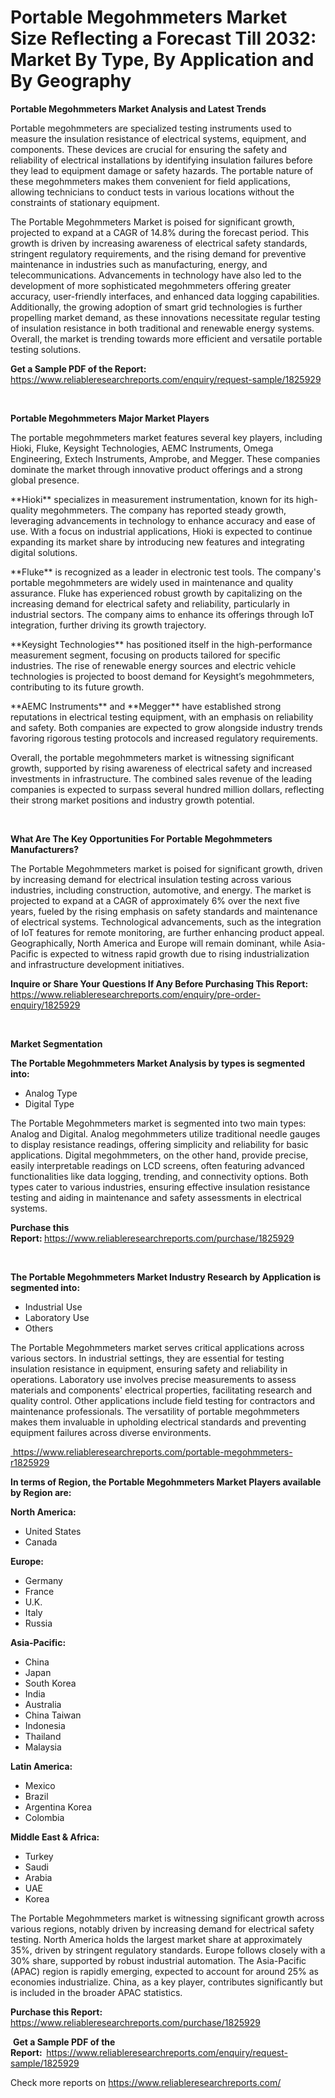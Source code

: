 <p><h1>Portable Megohmmeters Market Size Reflecting a Forecast Till 2032: Market By Type, By Application and By Geography</h1></p><p><strong>Portable Megohmmeters Market Analysis and Latest Trends</strong></p>
<p><p>Portable megohmmeters are specialized testing instruments used to measure the insulation resistance of electrical systems, equipment, and components. These devices are crucial for ensuring the safety and reliability of electrical installations by identifying insulation failures before they lead to equipment damage or safety hazards. The portable nature of these megohmmeters makes them convenient for field applications, allowing technicians to conduct tests in various locations without the constraints of stationary equipment.</p><p>The Portable Megohmmeters Market is poised for significant growth, projected to expand at a CAGR of 14.8% during the forecast period. This growth is driven by increasing awareness of electrical safety standards, stringent regulatory requirements, and the rising demand for preventive maintenance in industries such as manufacturing, energy, and telecommunications. Advancements in technology have also led to the development of more sophisticated megohmmeters offering greater accuracy, user-friendly interfaces, and enhanced data logging capabilities. Additionally, the growing adoption of smart grid technologies is further propelling market demand, as these innovations necessitate regular testing of insulation resistance in both traditional and renewable energy systems. Overall, the market is trending towards more efficient and versatile portable testing solutions.</p></p>
<p><strong>Get a Sample PDF of the Report:&nbsp;</strong> <a href="https://www.reliableresearchreports.com/enquiry/request-sample/1825929?utm_campaign=3359&utm_medium=2&utm_source=Github&utm_content=ia&utm_term=12042025&utm_id=portable-megohmmeters">https://www.reliableresearchreports.com/enquiry/request-sample/1825929</a></p>
<p>&nbsp;</p>
<p><strong>Portable Megohmmeters Major Market Players</strong></p>
<p><p>The portable megohmmeters market features several key players, including Hioki, Fluke, Keysight Technologies, AEMC Instruments, Omega Engineering, Extech Instruments, Amprobe, and Megger. These companies dominate the market through innovative product offerings and a strong global presence.</p><p>**Hioki** specializes in measurement instrumentation, known for its high-quality megohmmeters. The company has reported steady growth, leveraging advancements in technology to enhance accuracy and ease of use. With a focus on industrial applications, Hioki is expected to continue expanding its market share by introducing new features and integrating digital solutions.</p><p>**Fluke** is recognized as a leader in electronic test tools. The company's portable megohmmeters are widely used in maintenance and quality assurance. Fluke has experienced robust growth by capitalizing on the increasing demand for electrical safety and reliability, particularly in industrial sectors. The company aims to enhance its offerings through IoT integration, further driving its growth trajectory.</p><p>**Keysight Technologies** has positioned itself in the high-performance measurement segment, focusing on products tailored for specific industries. The rise of renewable energy sources and electric vehicle technologies is projected to boost demand for Keysight’s megohmmeters, contributing to its future growth.</p><p>**AEMC Instruments** and **Megger** have established strong reputations in electrical testing equipment, with an emphasis on reliability and safety. Both companies are expected to grow alongside industry trends favoring rigorous testing protocols and increased regulatory requirements.</p><p>Overall, the portable megohmmeters market is witnessing significant growth, supported by rising awareness of electrical safety and increased investments in infrastructure. The combined sales revenue of the leading companies is expected to surpass several hundred million dollars, reflecting their strong market positions and industry growth potential.</p></p>
<p>&nbsp;</p>
<p><strong>What Are The Key Opportunities For Portable Megohmmeters Manufacturers?</strong></p>
<p><p>The Portable Megohmmeters market is poised for significant growth, driven by increasing demand for electrical insulation testing across various industries, including construction, automotive, and energy. The market is projected to expand at a CAGR of approximately 6% over the next five years, fueled by the rising emphasis on safety standards and maintenance of electrical systems. Technological advancements, such as the integration of IoT features for remote monitoring, are further enhancing product appeal. Geographically, North America and Europe will remain dominant, while Asia-Pacific is expected to witness rapid growth due to rising industrialization and infrastructure development initiatives.</p></p>
<p><strong>Inquire or Share Your Questions If Any Before Purchasing This Report:</strong> <a href="https://www.reliableresearchreports.com/enquiry/pre-order-enquiry/1825929?utm_campaign=3359&utm_medium=2&utm_source=Github&utm_content=ia&utm_term=12042025&utm_id=portable-megohmmeters">https://www.reliableresearchreports.com/enquiry/pre-order-enquiry/1825929</a></p>
<p>&nbsp;</p>
<p><strong>Market Segmentation</strong></p>
<p><strong>The Portable Megohmmeters Market Analysis by types is segmented into:</strong></p>
<p><ul><li>Analog Type</li><li>Digital Type</li></ul></p>
<p><p>The Portable Megohmmeters market is segmented into two main types: Analog and Digital. Analog megohmmeters utilize traditional needle gauges to display resistance readings, offering simplicity and reliability for basic applications. Digital megohmmeters, on the other hand, provide precise, easily interpretable readings on LCD screens, often featuring advanced functionalities like data logging, trending, and connectivity options. Both types cater to various industries, ensuring effective insulation resistance testing and aiding in maintenance and safety assessments in electrical systems.</p></p>
<p><strong>Purchase this Report:&nbsp;</strong><a href="https://www.reliableresearchreports.com/purchase/1825929?utm_campaign=3359&utm_medium=2&utm_source=Github&utm_content=ia&utm_term=12042025&utm_id=portable-megohmmeters">https://www.reliableresearchreports.com/purchase/1825929</a></p>
<p>&nbsp;</p>
<p><strong>The Portable Megohmmeters Market Industry Research by Application is segmented into:</strong></p>
<p><ul><li>Industrial Use</li><li>Laboratory Use</li><li>Others</li></ul></p>
<p><p>The Portable Megohmmeters market serves critical applications across various sectors. In industrial settings, they are essential for testing insulation resistance in equipment, ensuring safety and reliability in operations. Laboratory use involves precise measurements to assess materials and components' electrical properties, facilitating research and quality control. Other applications include field testing for contractors and maintenance professionals. The versatility of portable megohmmeters makes them invaluable in upholding electrical standards and preventing equipment failures across diverse environments.</p></p>
<p><a href="https://www.reliableresearchreports.com/portable-megohmmeters-r1825929?utm_campaign=3359&utm_medium=2&utm_source=Github&utm_content=ia&utm_term=12042025&utm_id=portable-megohmmeters">&nbsp;https://www.reliableresearchreports.com/portable-megohmmeters-r1825929</a></p>
<p><strong>In terms of Region, the Portable Megohmmeters Market Players available by Region are:</strong></p>
<p>
    <p> <strong> North America: </strong>
        <ul>
            <li>United States</li>
            <li>Canada</li>
        </ul>
        </p> 
    <p> <strong> Europe: </strong>
        <ul>
            <li>Germany</li>
            <li>France</li>
            <li>U.K.</li>
            <li>Italy</li>
            <li>Russia</li>
        </ul>
        </p> 
    <p> <strong> Asia-Pacific: </strong>
        <ul>
            <li>China</li>
            <li>Japan</li>
            <li>South Korea</li>
            <li>India</li>
            <li>Australia</li>
            <li>China Taiwan</li>
            <li>Indonesia</li>
            <li>Thailand</li>
            <li>Malaysia</li>
        </ul>
        </p> 
    <p> <strong> Latin America: </strong>
        <ul>
            <li>Mexico</li>
            <li>Brazil</li>
            <li>Argentina Korea</li>
            <li>Colombia</li>
        </ul>
        </p> 
    <p> <strong> Middle East & Africa: </strong>
        <ul>
            <li>Turkey</li>
            <li>Saudi</li>
            <li>Arabia</li>
            <li>UAE</li>
            <li>Korea</li>
        </ul>
    </p>
    </p>
<p><p>The Portable Megohmmeters market is witnessing significant growth across various regions, notably driven by increasing demand for electrical safety testing. North America holds the largest market share at approximately 35%, driven by stringent regulatory standards. Europe follows closely with a 30% share, supported by robust industrial automation. The Asia-Pacific (APAC) region is rapidly emerging, expected to account for around 25% as economies industrialize. China, as a key player, contributes significantly but is included in the broader APAC statistics.</p></p>
<p><strong>Purchase this Report: </strong><a href="https://www.reliableresearchreports.com/purchase/1825929?utm_campaign=3359&utm_medium=2&utm_source=Github&utm_content=ia&utm_term=12042025&utm_id=portable-megohmmeters">https://www.reliableresearchreports.com/purchase/1825929</a></p>
<p>&nbsp;<strong>Get a Sample PDF of the Report:&nbsp;&nbsp;</strong><a href="https://www.reliableresearchreports.com/enquiry/request-sample/1825929?utm_campaign=3359&utm_medium=2&utm_source=Github&utm_content=ia&utm_term=12042025&utm_id=portable-megohmmeters">https://www.reliableresearchreports.com/enquiry/request-sample/1825929</a></p>
<p><strong></strong></p>
<p>Check more reports on <a href="https://www.reliableresearchreports.com/?utm_campaign=3359&utm_medium=2&utm_source=Github&utm_content=ia&utm_term=12042025&utm_id=portable-megohmmeters">https://www.reliableresearchreports.com/</a></p>